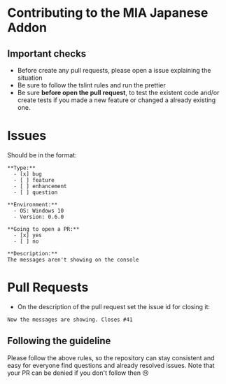 # Contributing to the MIA Japanese Addon 

## Important checks
  - Before create any pull requests, please open a issue explaining the situation
  - Be sure to follow the tslint rules and run the prettier
  - Be sure **before open the pull request**, to test the existent code and/or create tests if you made a new feature or
changed a already existing one.

# Issues
Should be in the format:

```text
**Type:**
  - [x] bug  
  - [ ] feature
  - [ ] enhancement
  - [ ] question
 
**Environment:**
  - OS: Windows 10
  - Version: 0.6.0 
 
**Going to open a PR:**
  - [x] yes
  - [ ] no
 
**Description:**  
The messages aren't showing on the console
```

# Pull Requests
- On the description of the pull request set the issue id for closing it:
```text
Now the messages are showing. Closes #41
```

## Following the guideline
Please follow the above rules, so the repository can stay consistent and easy for everyone find questions and
already resolved issues. Note that your PR can be denied if you don't follow then :cry:
